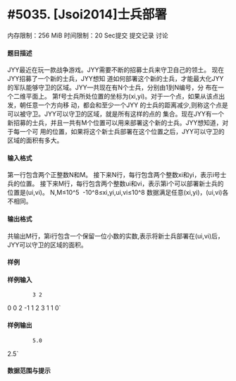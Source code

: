 
# #5035. [Jsoi2014]士兵部署
内存限制：256 MiB 时间限制：20 Sec提交 提交记录 讨论
#### 题目描述
JYY最近在玩一款战争游戏。JYY需要不断的招募士兵来守卫自己的领土。 现在JYY招募了一个新的士兵，JYY想知
道如何部署这个新的士兵，才能最大化JYY的军队能够守卫的区域。JYY—共现在有N个士兵，分别由1到N编号，分
布在一个二维平面上。 第f号士兵所处位置的坐标为(xi,yi)。对于一个点，如果从该点出发，朝任意一个方向移
动，都会和至少一个JYY 的士兵的距离减少,则称这个点是可以被守卫。JYY可以守卫的区域，就是所有这样的点的
集合。现在JYY有一个新招募的士兵，并且一共有M个位置可以用来部署这个新的士兵。JYY想知道，对于每一个可
用的位置，如果将这个新士兵部署在这个位置之后，JYY可以守卫的区域的面积有多大。

#### 输入格式
第一行包含两个正整数N和M。
接下来N行，每行包含两个整数xi和yi，表示i号士兵的位置。
接下来M行，每行包含两个整数ui和vi，表示第i个可以部署新士兵的位置是(ui,vi)。
N,M≤10^5 
-10^8≤xi,yi,ui,vi≤10^8
数据满足任意(xi,yi)，(ui,vi)各不相同。

#### 输出格式
共输出M行，第i行包含一个保留一位小数的实数,表示将新士兵部署在(ui,vi)后，JYY可以守卫的区域的面积。

#### 样例

#### 样例输入

			3 2
0 0
2 -1
1 2
3 1
1 0`
#### 样例输出

			5.0
2.5`
#### 数据范围与提示

